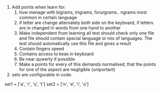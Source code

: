 1. Add points when learn for:
	1. how menage with bigrams, trigrams, forurgrams.. ngrams most common in certain language
	2. if letter are change alternately both side on the keyboard, if letters are in changed in words from one hand to another
	3. Make independent from learning all test should check only one file and file should contain special language or mix of languages. The test should automatically use this file and gives a result
	4. Contain fingers speed 
	5. Contains access to keas in keyboard
	6. Be near quwerty if possible
	7. Make a points for every of this demands normalised, that the points for one of the aspect are negligible (uniportant)
2. sets are configurable in code.


set1 = ['a', 'r', 's', 't']
set2 = ['n', 'e', 'i', 'o']
